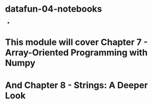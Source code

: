 # datafun-04-notebooks
-
# This module will cover Chapter 7 - Array-Oriented Programming with Numpy

# And Chapter 8 - Strings: A Deeper Look 
